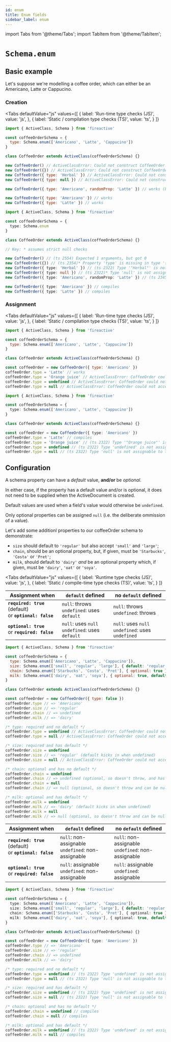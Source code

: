 ```yaml
---
id: enum
title: Enum fields
sidebar_label: enum
---
```


import Tabs from '@theme/Tabs';
import TabItem from '@theme/TabItem';

# `Schema.enum`

## Basic example
Let's suppose we're modelling a coffee order, which can either be an Americano, Latte or Cappucino.

### Creation
<Tabs
  defaultValue="js"
  values={[
    { label: 'Run-time type checks (JS)', value: 'js', },
    { label: 'Static / compilation type checks (TS)', value: 'ts', }
  ]}
>
<TabItem value='js'>

```js
import { ActiveClass, Schema } from 'fireactive'

const coffeeOrderSchema = {
  type: Schema.enum(['Americano', 'Latte', 'Cappucino'])
}

class CoffeeOrder extends ActiveClass(coffeeOrderSchema) {}

new CoffeeOrder() // ActiveClassError: Could not construct CoffeeOrder. The required property 'type' is missing
new CoffeeOrder({}) // ActiveClassError: Could not construct CoffeeOrder. The required property 'type' is missing
new CoffeeOrder({ type: 'Herbal' }) // ActiveClassError: Could not construct CoffeeOrder. The property 'type' is of the wrong type
new CoffeeOrder({ type: null }) // ActiveClassError: Could not construct CoffeeOrder. The property 'type' is of the wrong type

new CoffeeOrder({ type: 'Americano', randomProp: 'Latte' }) // works (but randomProp gets ignored as it is not on the schema)

new CoffeeOrder({ type: 'Americano' }) // works
new CoffeeOrder({ type: 'Latte' }) // works
```

</TabItem>
<TabItem value='ts'>

```ts
import { ActiveClass, Schema } from 'fireactive'

const coffeeOrderSchema = {
  type: Schema.enum
}

class CoffeeOrder extends ActiveClass(coffeeOrderSchema) {}

// Key: * assumes strict null checks

new CoffeeOrder() // (ts 2554) Expected 1 arguments, but got 0
new CoffeeOrder({}) // (ts 2354)* Property 'type' is missing in type '{}' but required in...
new CoffeeOrder({ type: 'Herbal' }) // (ts 2322) Type '"Herbal"' is not assignable to type '"Americano" | "Latte" | "Capuccino"'
new CoffeeOrder({ type: null }) // (ts 2322)* Type 'null' is not assignable to type '"Americano" | "Latte" | "Capuccino"'
new CoffeeOrder({ type: 'Americano', randomProp: 'Latte' }) // (ts 2345) Object literal may only specify known properties, and 'randomProp' does not exist in type...

new CoffeeOrder({ type: 'Americano' }) // compiles
new CoffeeOrder({ type: 'Latte' }) // compiles
```

</TabItem>
</Tabs>

### Assignment
<Tabs
  defaultValue="js"
  values={[
    { label: 'Run-time type checks (JS)', value: 'js', },
    { label: 'Static / compilation type checks (TS)', value: 'ts', }
  ]}
>
<TabItem value='js'>

```js
import { ActiveClass, Schema } from 'fireactive'

const coffeeOrderSchema = {
  type: Schema.enum(['Americano', 'Latte', 'Cappucino'])
}

class CoffeeOrder extends ActiveClass(coffeeOrderSchema) {}

const coffeeOrder = new CoffeeOrder({ type: 'Americano' })
coffeeOrder.type = 'Latte' // works
coffeeOrder.type = 'Orange juice' // ActiveClassError: CoffeeOrder could not accept the value "Orange juice" (string) at path 'type'. The property 'type' is of the wrong type
coffeeOrder.type = undefined // ActiveClassError: CoffeeOrder could not accept the value undefined (undefined) at path 'type'. The required property 'type' is missing
coffeeOrder.type = null // ActiveClassError: CoffeeOrder could not accept the value null (object) at path 'type'. The property 'type' is of the wrong type
```

</TabItem>
<TabItem value='ts'>

```ts
import { ActiveClass, Schema } from 'fireactive'

const coffeeOrderSchema = {
  type: Schema.enum(['Americano', 'Latte', 'Cappucino'])
}

class CoffeeOrder extends ActiveClass(coffeeOrderSchema) {}

const coffeeOrder = new CoffeeOrder({ type: 'Americano' })
coffeeOrder.type = 'Latte' // compiles
coffeeOrder.type = 'Orange juice' // (ts 2322) Type '"Orange juice"' is not assignable to type '"Americano" | "Latte" | "Capuccino"'
coffeeOrder.type = undefined // (ts 2322) Type 'undefined' is not assignable to type '"Americano" | "Latte" | "Capuccino"'
coffeeOrder.type = null // (ts 2322) Type 'null' is not assignable to type '"Americano" | "Latte" | "Capuccino"'
```

</TabItem>
</Tabs>

## Configuration
A schema property can have a *default* value, **and/or** be *optional*.

In either case, if the property has a default value and/or is optional, it does not need to be supplied when the ActiveDocument is created.

Default values are used when a field's value would otherwise be `undefined`.

Only optional properties can be assigned `null` (i.e. the deliberate ommission of a value).

Let's add some additionl properties to our coffeeOrder schema to demonstrate:
* `size` should default to `'regular'` but also accept `'small'` and `'large'`;
* `chain`, should be an optional property, but, if given, must be `'Starbucks'`, `'Costa'` or `'Pret'`;
* `milk`, should default to `'dairy'` *and* be an optional property which, if given, must be `'dairy'`, `'oat'` or `'soya'`.

<Tabs
  defaultValue="js"
  values={[
    { label: 'Runtime type checks (JS)', value: 'js', },
    { label: 'Static / compile-time type checks (TS)', value: 'ts', }
  ]}
>
<TabItem value='js'>

| Assignment when | `default` defined | no `default` defined |
|---|---|---|
| **`required: true`** (default) <br/> or **`optional: false`** | `null`: throws <br/> `undefined`: uses `default` | `null`: throws <br/> `undefined`: throws |
| **`optional: true`** <br/> or **`required: false`** | `null`: uses `null` <br/> `undefined`: uses `default` | `null`: uses `null` <br /> `undefined`: uses `undefined` |

```js
import { ActiveClass, Schema } from 'fireactive'

const coffeeOrderSchema = {
  type: Schema.enum(['Americano', 'Latte', 'Cappucino']),
  size: Schema.enum(['small', 'regular', 'large'], { default: 'regular' }),
  chain: Schema.enum(['Starbucks', 'Costa', 'Pret'], { optional: true }), // or required: false,
  milk: Schema.enum(['dairy', 'oat', 'soya'], { optional: true, default: 'dairy' })
}

class CoffeeOrder extends ActiveClass(coffeeOrderSchema) {}

const coffeeOrder = new CoffeeOrder({ type: false })
coffeeOrder.type // => 'Americano'
coffeeOrder.size // => 'regular'
coffeeOrder.chain // => undefined
coffeeOrder.milk // => 'dairy'

/* type: required and no default */
coffeeOrder.type = undefined // ActiveClassError: CoffeeOrder could not accept the value undefined (undefined) at path 'type'. The required property 'type' is missing
coffeeOrder.type = null // ActiveClassError: CoffeeOrder could not accept the value null (object) at path 'type'. The property 'type' is of the wrong type

/* size: required and has default */
coffeeOrder.size = undefined
coffeeOrder.size // => 'regular' (default kicks in when undefined)
coffeeOrder.size = null // ActiveClassError: CoffeeOrder could not accept the value null (object) at path 'size'. The property 'size' is of the wrong type

/* chain: optional and has no default */
coffeeOrder.chain = undefined
coffeeOrder.chain // => undefined (optional, so doesn't throw, and has no default to kick in)
coffeeOrder.chain = null
coffeeOrder.chain // => null (optional, so doesn't throw and can be null)

/* milk: optional and has default */
coffeeOrder.milk = undefined
coffeeOrder.milk // => 'dairy' (default kicks in when undefined)
coffeeOrder.milk = null
coffeeOrder.milk // => null (optional, so doesn't throw and can be null)
```

</TabItem>
<TabItem value='ts'>

| Assignment when | `default` defined | no `default` defined |
|---|---|---|
| **`required: true`** (default) <br/> or **`optional: false`** | `null`: non-assignable <br/> `undefined`: non-assignable | `null`: non-assignable <br/> `undefined`: non-assignable |
| **`optional: true`** <br/> or **`required: false`** | `null`: assignable <br/> `undefined`: non-assignable | `null`: assignable <br /> `undefined`: assignable |

```ts
import { ActiveClass, Schema } from 'fireactive'

const coffeeOrderSchema = {
  type: Schema.enum(['Americano', 'Latte', 'Cappucino']),
  size: Schema.enum(['small', 'regular', 'large'], { default: 'regular' }),
  chain: Schema.enum(['Starbucks', 'Costa', 'Pret'], { optional: true }), // or required: false,
  milk: Schema.enum(['dairy', 'oat', 'soya'], { optional: true, default: 'dairy' })
}

class CoffeeOrder extends ActiveClass(coffeeOrderSchema) {}

const coffeeOrder = new CoffeeOrder({ type: 'Americano' })
coffeeOrder.type // => 'Americano'
coffeeOrder.size // => 'regular'
coffeeOrder.chain // => undefined
coffeeOrder.milk // => 'dairy'

/* type: required and no default */
coffeeOrder.type = undefined // (ts 2322) Type 'undefined' is not assignable to type '"Americano" | "Latte" | "Capuccino"'
coffeeOrder.type = null // (ts 2322) Type 'null' is not assignable to type '"Americano" | "Latte" | "Capuccino"'

/* size: required and has default */
coffeeOrder.size = undefined // (ts 2322) Type 'undefined' is not assignable to type '"Americano" | "Latte" | "Capuccino"'
coffeeOrder.size = null // (ts 2322) Type 'null' is not assignable to type '"Americano" | "Latte" | "Capuccino"'

/* chain: optional and has no default */
coffeeOrder.chain = undefined // compiles
coffeeOrder.chain = null // compiles

/* milk: optional and has default */
coffeeOrder.milk = undefined // (ts 2322) Type 'undefined' is not assignable to type 'enum | null'
coffeeOrder.milk = null // compiles
```

</TabItem>
</Tabs>